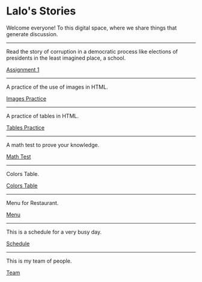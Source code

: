 <h1>  Lalo's  Stories </h1>

<p>  Welcome everyone! To this digital space, where we share things that generate discussion.  </p>
<hr>
<p> Read the story of corruption in a democratic process like elections of presidents in the least imagined place, a school. </p>

<p><a href="BasicWebDev/assignment1.html" target="blank"> Assignment 1 </a> </p>
<hr>
<p> A practice of the use of images in HTML. </p>

<p><a href="BasicWebDev/images.html" target="blank"> Images Practice </a> </p>
<hr>
<p> A practice of tables in HTML. </p>

<p><a href="BasicWebDev/tables.html" target="blank"> Tables Practice </a> </p>
<hr>
<p> A math test to prove your knowledge. </p>

<p><a href="BasicWebDev/mathtest.html" target="blank"> Math Test </a> </p>
<hr>
<p> Colors Table. </p>

<p><a href="BasicWebDev/colors.html" target="blank"> Colors Table </a> </p>

<hr>
<p> Menu for Restaurant. </p>

<p><a href="BasicWebDev/menu.html" target="blank"> Menu </a> </p>
<hr>
<p> This is a schedule for a very busy day. </p>

<p><a href="BasicWebDev/schedule.html" target="blank"> Schedule </a> </p>
<hr>
<p> This is my team of people. </p>

<p><a href="BasicWebDev/teampage.html" target="blank"> Team </a> </p>

